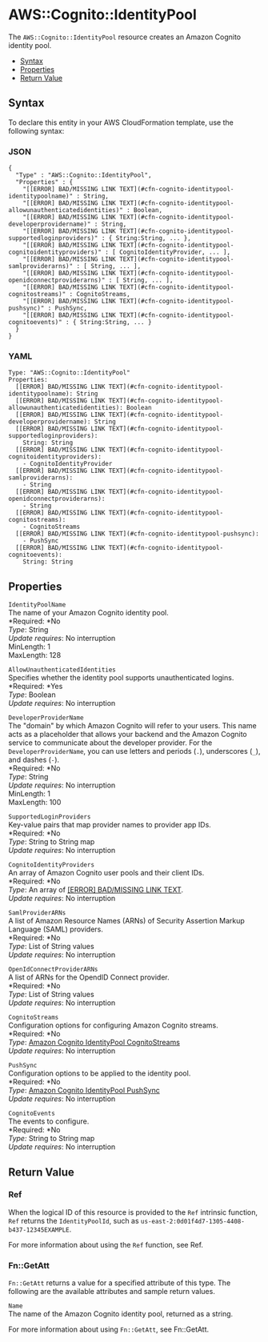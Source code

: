 # AWS::Cognito::IdentityPool<a name="aws-resource-cognito-identitypool"></a>

The `AWS::Cognito::IdentityPool` resource creates an Amazon Cognito identity pool\.


+ [Syntax](#aws-resource-cognito-identitypool-syntax)
+ [Properties](#w3ab2c21c10d242b9)
+ [Return Value](#w3ab2c21c10d242c11)

## Syntax<a name="aws-resource-cognito-identitypool-syntax"></a>

To declare this entity in your AWS CloudFormation template, use the following syntax:

### JSON<a name="aws-resource-cognito-identitypool-syntax.json"></a>

```
{
  "Type" : "AWS::Cognito::IdentityPool",
  "Properties" : {
    "[[ERROR] BAD/MISSING LINK TEXT](#cfn-cognito-identitypool-identitypoolname)" : String,
    "[[ERROR] BAD/MISSING LINK TEXT](#cfn-cognito-identitypool-allowunauthenticatedidentities)" : Boolean, 
    "[[ERROR] BAD/MISSING LINK TEXT](#cfn-cognito-identitypool-developerprovidername)" : String,
    "[[ERROR] BAD/MISSING LINK TEXT](#cfn-cognito-identitypool-supportedloginproviders)" : { String:String, ... },
    "[[ERROR] BAD/MISSING LINK TEXT](#cfn-cognito-identitypool-cognitoidentityproviders)" : [ CognitoIdentityProvider, ... ], 
    "[[ERROR] BAD/MISSING LINK TEXT](#cfn-cognito-identitypool-samlproviderarns)" : [ String, ... ],
    "[[ERROR] BAD/MISSING LINK TEXT](#cfn-cognito-identitypool-openidconnectproviderarns)" : [ String, ... ],
    "[[ERROR] BAD/MISSING LINK TEXT](#cfn-cognito-identitypool-cognitostreams)" : CognitoStreams, 
    "[[ERROR] BAD/MISSING LINK TEXT](#cfn-cognito-identitypool-pushsync)" : PushSync,
    "[[ERROR] BAD/MISSING LINK TEXT](#cfn-cognito-identitypool-cognitoevents)" : { String:String, ... }
  }
}
```

### YAML<a name="aws-resource-cognito-identitypool-syntax.yaml"></a>

```
Type: "AWS::Cognito::IdentityPool"
Properties:
  [[ERROR] BAD/MISSING LINK TEXT](#cfn-cognito-identitypool-identitypoolname): String
  [[ERROR] BAD/MISSING LINK TEXT](#cfn-cognito-identitypool-allowunauthenticatedidentities): Boolean
  [[ERROR] BAD/MISSING LINK TEXT](#cfn-cognito-identitypool-developerprovidername): String
  [[ERROR] BAD/MISSING LINK TEXT](#cfn-cognito-identitypool-supportedloginproviders): 
    String: String
  [[ERROR] BAD/MISSING LINK TEXT](#cfn-cognito-identitypool-cognitoidentityproviders): 
    - CognitoIdentityProvider
  [[ERROR] BAD/MISSING LINK TEXT](#cfn-cognito-identitypool-samlproviderarns): 
    - String
  [[ERROR] BAD/MISSING LINK TEXT](#cfn-cognito-identitypool-openidconnectproviderarns): 
    - String
  [[ERROR] BAD/MISSING LINK TEXT](#cfn-cognito-identitypool-cognitostreams): 
    - CognitoStreams
  [[ERROR] BAD/MISSING LINK TEXT](#cfn-cognito-identitypool-pushsync): 
    - PushSync
  [[ERROR] BAD/MISSING LINK TEXT](#cfn-cognito-identitypool-cognitoevents): 
    String: String
```

## Properties<a name="w3ab2c21c10d242b9"></a>

`IdentityPoolName`  
The name of your Amazon Cognito identity pool\.  
*Required: *No  
*Type*: String  
*Update requires*: No interruption  
MinLength: 1  
MaxLength: 128

`AllowUnauthenticatedIdentities`  
Specifies whether the identity pool supports unauthenticated logins\.  
*Required: *Yes  
*Type*: Boolean  
*Update requires*: No interruption

`DeveloperProviderName`  
The "domain" by which Amazon Cognito will refer to your users\. This name acts as a placeholder that allows your backend and the Amazon Cognito service to communicate about the developer provider\. For the `DeveloperProviderName`, you can use letters and periods \(`.`\), underscores \(`_`\), and dashes \(`-`\)\.  
*Required: *No  
*Type*: String  
*Update requires*: No interruption  
MinLength: 1  
MaxLength: 100

`SupportedLoginProviders`  
Key\-value pairs that map provider names to provider app IDs\.  
*Required: *No  
*Type*: String to String map  
*Update requires*: No interruption

`CognitoIdentityProviders`  
An array of Amazon Cognito user pools and their client IDs\.  
*Required: *No  
*Type*: An array of [[ERROR] BAD/MISSING LINK TEXT](aws-properties-cognito-identitypool-cognitoidentityprovider.md)\.  
*Update requires*: No interruption

`SamlProviderARNs`  
A list of Amazon Resource Names \(ARNs\) of Security Assertion Markup Language \(SAML\) providers\.  
*Required: *No  
*Type*: List of String values  
*Update requires*: No interruption

`OpenIdConnectProviderARNs`  
A list of ARNs for the OpendID Connect provider\.  
*Required: *No  
*Type*: List of String values  
*Update requires*: No interruption

`CognitoStreams`  
Configuration options for configuring Amazon Cognito streams\.  
*Required: *No  
*Type*: [Amazon Cognito IdentityPool CognitoStreams](aws-properties-cognito-identitypool-cognitostreams.md)  
*Update requires*: No interruption

`PushSync`  
Configuration options to be applied to the identity pool\.  
*Required: *No  
*Type*: [Amazon Cognito IdentityPool PushSync](aws-properties-cognito-identitypool-pushsync.md)  
*Update requires*: No interruption

`CognitoEvents`  
The events to configure\.  
*Required: *No  
*Type:* String to String map  
*Update requires*: No interruption

## Return Value<a name="w3ab2c21c10d242c11"></a>

### Ref<a name="w3ab2c21c10d242c11b2"></a>

When the logical ID of this resource is provided to the `Ref` intrinsic function, `Ref` returns the `IdentityPoolId`, such as `us-east-2:0d01f4d7-1305-4408-b437-12345EXAMPLE`\.

For more information about using the `Ref` function, see Ref\.

### Fn::GetAtt<a name="w3ab2c21c10d242c11b4"></a>

`Fn::GetAtt` returns a value for a specified attribute of this type\. The following are the available attributes and sample return values\.

`Name`  
The name of the Amazon Cognito identity pool, returned as a string\.

For more information about using `Fn::GetAtt`, see Fn::GetAtt\.